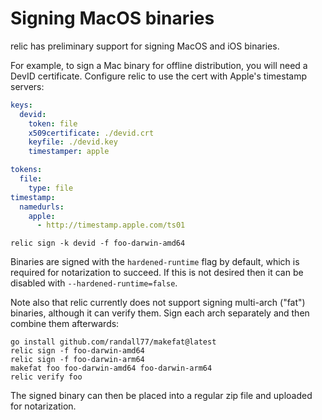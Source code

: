 # Signing MacOS binaries

relic has preliminary support for signing MacOS and iOS binaries.

For example, to sign a Mac binary for offline distribution, you will need a DevID certificate.
Configure relic to use the cert with Apple's timestamp servers:

```yaml
keys:
  devid:
    token: file
    x509certificate: ./devid.crt
    keyfile: ./devid.key
    timestamper: apple

tokens:
  file:
    type: file
timestamp:
  namedurls:
    apple:
      - http://timestamp.apple.com/ts01
```

    relic sign -k devid -f foo-darwin-amd64

Binaries are signed with the `hardened-runtime` flag by default, which is required for notarization to succeed.
If this is not desired then it can be disabled with `--hardened-runtime=false`.

Note also that relic currently does not support signing multi-arch ("fat") binaries, although it can verify them.
Sign each arch separately and then combine them afterwards:

    go install github.com/randall77/makefat@latest
    relic sign -f foo-darwin-amd64
    relic sign -f foo-darwin-arm64
    makefat foo foo-darwin-amd64 foo-darwin-arm64
    relic verify foo

The signed binary can then be placed into a regular zip file and uploaded for notarization.
